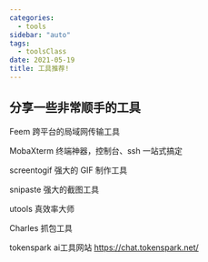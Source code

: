 ```yaml
---
categories:
  - tools
sidebar: "auto"
tags:
  - toolsClass
date: 2021-05-19
title: 工具推荐!
---
```


## 分享一些非常顺手的工具

Feem
跨平台的局域网传输工具

MobaXterm
终端神器，控制台、ssh 一站式搞定

screentogif
强大的 GIF 制作工具

snipaste
强大的截图工具

utools
真效率大师

Charles
抓包工具

tokenspark
ai工具网站
https://chat.tokenspark.net/